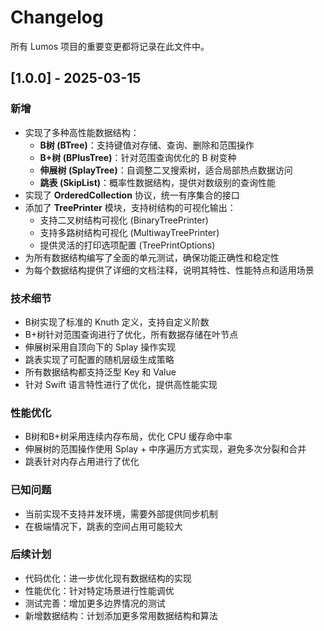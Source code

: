 # Changelog

所有 Lumos 项目的重要变更都将记录在此文件中。

## [1.0.0] - 2025-03-15

### 新增

- 实现了多种高性能数据结构：
  - **B树 (BTree)**：支持键值对存储、查询、删除和范围操作
  - **B+树 (BPlusTree)**：针对范围查询优化的 B 树变种
  - **伸展树 (SplayTree)**：自调整二叉搜索树，适合局部热点数据访问
  - **跳表 (SkipList)**：概率性数据结构，提供对数级别的查询性能
- 实现了 **OrderedCollection** 协议，统一有序集合的接口
- 添加了 **TreePrinter** 模块，支持树结构的可视化输出：
  - 支持二叉树结构可视化 (BinaryTreePrinter)
  - 支持多路树结构可视化 (MultiwayTreePrinter)
  - 提供灵活的打印选项配置 (TreePrintOptions)
- 为所有数据结构编写了全面的单元测试，确保功能正确性和稳定性
- 为每个数据结构提供了详细的文档注释，说明其特性、性能特点和适用场景

### 技术细节

- B树实现了标准的 Knuth 定义，支持自定义阶数
- B+树针对范围查询进行了优化，所有数据存储在叶节点
- 伸展树采用自顶向下的 Splay 操作实现
- 跳表实现了可配置的随机层级生成策略
- 所有数据结构都支持泛型 Key 和 Value
- 针对 Swift 语言特性进行了优化，提供高性能实现

### 性能优化

- B树和B+树采用连续内存布局，优化 CPU 缓存命中率
- 伸展树的范围操作使用 Splay + 中序遍历方式实现，避免多次分裂和合并
- 跳表针对内存占用进行了优化

### 已知问题

- 当前实现不支持并发环境，需要外部提供同步机制
- 在极端情况下，跳表的空间占用可能较大

### 后续计划

- 代码优化：进一步优化现有数据结构的实现
- 性能优化：针对特定场景进行性能调优
- 测试完善：增加更多边界情况的测试
- 新增数据结构：计划添加更多常用数据结构和算法 